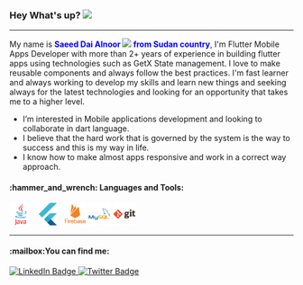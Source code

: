 <h3>
  Hey What's up?
  <img src="https://media.giphy.com/media/hvRJCLFzcasrR4ia7z/giphy.gif" width="30px"/>
</h3>
<hr>
<p>
  My name is <span style="color:blue;font-weight:bolder">Saeed Dai Alnoor <img src="https://media.giphy.com/media/WUlplcMpOCEmTGBtBW/giphy.gif" width="30">  from Sudan country</span>, I'm Flutter Mobile Apps Developer with more than 2+ years of experience     in building flutter apps using technologies such as GetX State management. I love to make reusable components and always follow the best practices. I'm     fast learner and always working to develop my skills and learn new things and seeking always for the latest technologies and looking for an opportunity     that takes me to a higher level.
</p>
 <ul>
  <li> I’m interested in Mobile applications development and looking to collaborate in dart language.</li>
  <li>I believe that the hard work that is governed by the system is the way to success and this is my way in life.</li>
  <li>I know how to make almost apps responsive and work in a correct way approach.</li>
</ul>
<h4>:hammer_and_wrench: Languages and Tools:</h4>
<div>
  <img src="https://github.com/devicons/devicon/blob/master/icons/java/java-original-wordmark.svg" title="Java" alt="Java" width="40" height="40"/>&nbsp;
  <img src="https://github.com/devicons/devicon/blob/master/icons/flutter/flutter-original.svg" title="Flutter" alt="Flutter" width="40" height="40"/> &nbsp;<img src="https://github.com/devicons/devicon/blob/master/icons/firebase/firebase-plain-wordmark.svg" title="Firebase" alt="Firebase" width="40"       height="40"/>&nbsp;<img src="https://github.com/devicons/devicon/blob/master/icons/mysql/mysql-original-wordmark.svg" title="MySQL"  alt="MySQL"          width="40" height="40"/>&nbsp;<img src="https://github.com/devicons/devicon/blob/master/icons/git/git-original-wordmark.svg" title="Git" **alt="Git"  width="40" height="40"/>
</div>
<hr>
<h4>:mailbox:You can find me:</h4>
  <a href="https://www.linkedin.com/in/saeed-dai-alnoor-aa5661229/">
    <img src="https://img.shields.io/badge/LinkedIn-blue?style=for-the-badge&logo=linkedin&logoColor=white" alt="LinkedIn Badge"/>
  </a>
  <a href="https://twitter.com/Saeed29491387">
    <img src="https://img.shields.io/badge/Twitter-blue?style=for-the-badge&logo=twitter&logoColor=white" alt="Twitter Badge"/>
  </a>
</div>

